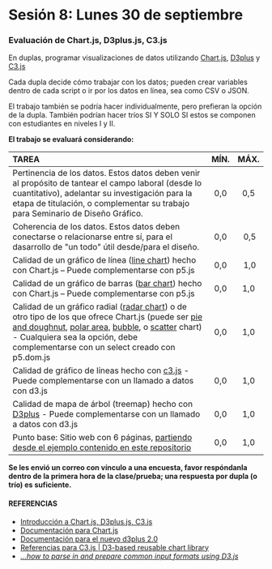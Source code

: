 # Sesión 8: Lunes 30 de septiembre

### Evaluación de Chart.js, D3plus.js, C3.js

En duplas, programar visualizaciones de datos utilizando [Chart.js](https://www.chartjs.org/), [D3plus](https://d3plus.org/) y [C3.js](https://c3js.org/)

Cada dupla decide cómo trabajar con los datos; pueden crear variables dentro de cada script o ir por los datos en línea, sea como CSV o JSON.

El trabajo también se podría hacer individualmente, pero prefieran la opción de la dupla. También podrían hacer tríos SI Y SOLO SI estos se componen con estudiantes en niveles I y II.

**El trabajo se evaluará considerando:**

| TAREA          | MÍN. | MÁX. |
|:---------------|:----:|:----:|
| Pertinencia de los datos. Estos datos deben venir al propósito de tantear el campo laboral (desde lo cuantitativo), adelantar su investigación para la etapa de titulación, o complementar su trabajo para Seminario de Diseño Gráfico. | 0,0 | 0,5 |
| Coherencia de los datos. Estos datos deben conectarse o relacionarse entre sí, para el dasarrollo de "un todo" útil desde/para el diseño. | 0,0 | 0,5 |
| Calidad de un gráfico de línea ([line chart](https://www.chartjs.org/docs/latest/charts/line.html)) hecho con Chart.js – Puede complementarse con p5.js | 0,0 | 1,0 |
| Calidad de un gráfico de barras ([bar chart](https://www.chartjs.org/docs/latest/charts/bar.html)) hecho con Chart.js – Puede complementarse con p5.js| 0,0 | 1,0 |
| Calidad de un gráfico radial ([radar chart](https://www.chartjs.org/docs/latest/charts/radar.html)) o de otro tipo de los que ofrece Chart.js (puede ser [pie and doughnut](https://www.chartjs.org/docs/latest/charts/doughnut.html), [polar area](https://www.chartjs.org/docs/latest/charts/polar.html), [bubble](https://www.chartjs.org/docs/latest/charts/bubble.html), o [scatter](https://www.chartjs.org/docs/latest/charts/scatter.html) chart) - Cualquiera sea la opción, debe complementarse con un select creado con p5.dom.js | 0,0 | 1,0 |
| Calidad de gráfico de líneas hecho con [c3.js](https://c3js.org/gettingstarted.html) - Puede complementarse con un llamado a datos con d3.js | 0,0 | 1,0 |
| Calidad de mapa de árbol (treemap) hecho con [D3plus](https://d3plus.org/examples/d3plus-hierarchy/custom-color/) - Puede complementarse con un llamado a datos con d3.js | 0,0 | 1,0 |
| Punto base: Sitio web con 6 páginas, [partiendo desde el ejemplo contenido en este repositorio](https://profesorfaco.github.io/grafica_computacional/sesion-08/) | 0,0 | 1,0 |

**Se les envió un correo con vínculo a una encuesta, favor respóndanla dentro de la primera hora de la clase/prueba; una respuesta por dupla (o trío) es suficiente.**

#### REFERENCIAS

- [Introducción a Chart.js, D3plus.js, C3.js](https://github.com/profesorfaco/grafica_computacional/tree/gh-pages/sesion-06)
- [Documentación para Chart.js](https://www.chartjs.org/docs/latest/)
- [Documentación para el nuevo d3plus 2.0](https://d3plus.org/docs/)
- [Referencias para C3.js | D3-based reusable chart library](https://c3js.org/reference.html)
- [*…how to parse in and prepare common input formats using D3.js*](http://learnjsdata.com/read_data.html)

